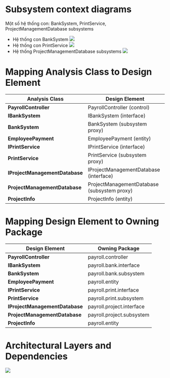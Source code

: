 # Subsystem context diagrams
Một số hệ thống con: BankSystem, PrintService, ProjectManagementDatabase subsystems
- Hệ thống con BankSystem
![](https://www.planttext.com/api/plantuml/png/j5HBRiCW4Dtx5ADicaZD1ImhYjAaKZPLrIohBZ2Un2WOBC1ghAedww97wXKA-5Di9ykoi81vRzxC0_ppzRtMXYXJ5Jmop7243H5dEDJQO04FKXYyc2Wg2JsJ4yBiIdG67n7OSGTxkrP7GX6EKe791yayXlM8lGkrYHf-CumYGXzHFLOYqtD2gQo4UQgA55KC1wEOEDq3ATnk35jPfHpl6nAXXacn9GPjm7uNCMoav4Y4J_yPjLMwifNa71LGJhJsstu6pwHsaG2H9BHVh5Q3IaibAMfjEGKACryCLNR2sbctUPqTkwBaiaQ4bX38Tg4sOaNHitl1FcjelwvItSni9PTwqanWS9ACmADM_j_qrjckzXl6_vNh9zF-Nv0J9wXpLZRywP4jNtEMPIZUbglmbjr23r4GGwNnPceB7X-M9PIPxRpXZAEECMmk1gQxkuCPf7MerMAkwtIaHYceUTg3VsVsR3IyCvDx_7v429onzgvHPEuVy0i00F__0m00)
- Hệ thống con PrintService
![](https://www.planttext.com/api/plantuml/png/h5FBJiCm4BpdArQzq4hq1wAege0UUglQ8-BWEbjYrR53l856Y2_Zm2Vn2zYE4-NHtl39oUpCpexjt--VjI5MKfNBY0H9X5qf5C41otV14Hwr8hnG51MCdzahmkmgFeFF2EowWwtzBa_CGYTT0cKZGLybkfgj1rknHgDPXGDshEOPylCSyqBg6Z66JTZT0yjrfIY69rqT9IvYUD1Q8bDUv2iAVfp1Kak99N39ZF6__GwikaDw5Kd2ku_LQkH7SpJ6-ztZMuM6vejXguso2TP1t4tVUdMTSbJKwzr20R6TqRExhftgC6zJ7Krj27Ddw59FP-hdcIIZyibC_vDn218EJQiREGVKclARwQHxb8o4LYOJHSEVdj3oEHDfYkfbkHfUdblrupg8eJ9uKzwMZu_64egKKU2CKSSO3XY3CErrmHIETRzNgBdUfoK5TttNr-RmpuXnCl0XAFESxOGqoCX6lKQLkiV-1m00__y30000)
- Hệ thống ProjectManagementDatabase subsystems
![](https://www.planttext.com/api/plantuml/png/l5JDJeD04Bxp59DUR0zz0K98azP34pMDzMOyBCiKLc4XkqCiCJwP1n_9Lt1PVYoqe2SvxRBVptmp2ryVdojDJ56H9Wu9IX1sAdj6Jd3B98imHKcmOSG2fX7McIGyakFaZB-OKvZz0Js3DmVCSmLRirS7nX4EcGAA9yqiHtICRGFzGNO-jNpzH4ZhcAa8xueqGANd2nTkX2PlJqh8oEz36yqD4XE9dlCJfWirm_0RbAM-EqsMAfpAaWGLy8HfRL_R5Jo853bJuGd4ytYtyVrUnRdAE6hTakQBli-rD6Cf6-MgRItmWg6nGGllB3gPgJdf8j2b9aohMexbMPxnpdlUW3l8zc_JsB6oQYxiwrhE4jJ7pQcfsYxEktIF2IEHIHsBlEPVcENoCHPXYF9fwK_Sob7s90jSA3IEMnjoDsm3pKD60xJ5zFEw87HxpJ24eBI4FcQWtA9hxV5oVqrZFs36ISEheDYgJU1jxQCTDMDQeGohNzKt0000__y30000)
# Mapping Analysis Class to Design Element


| **Analysis Class**               | **Design Element**                     |
|----------------------------------|----------------------------------------|
| **PayrollController**            | PayrollController (control)            |
| **IBankSystem**                  | IBankSystem (interface)                |
| **BankSystem**                   | BankSystem (subsystem proxy)           |
| **EmployeePayment**              | EmployeePayment (entity)               |
| **IPrintService**                | IPrintService (interface)              |
| **PrintService**                 | PrintService (subsystem proxy)         |
| **IProjectManagementDatabase**   | IProjectManagementDatabase (interface) |
| **ProjectManagementDatabase**    | ProjectManagementDatabase (subsystem proxy) |
| **ProjectInfo**                  | ProjectInfo (entity)                   |
# Mapping Design Element to Owning Package

| Design Element                | Owning Package                  |
|-------------------------------|----------------------------------|
| **PayrollController**          | payroll.controller               |
| **IBankSystem**                | payroll.bank.interface           |
| **BankSystem**                 | payroll.bank.subsystem           |
| **EmployeePayment**            | payroll.entity                   |
| **IPrintService**              | payroll.print.interface          |
| **PrintService**               | payroll.print.subsystem          |
| **IProjectManagementDatabase** | payroll.project.interface        |
| **ProjectManagementDatabase**  | payroll.project.subsystem        |
| **ProjectInfo**                | payroll.entity                   |

# Architectural Layers and Dependencies
![](https://www.planttext.com/api/plantuml/png/X5J1JW8n4BttAoPUFF43X10GF91W92Wduw6KWMtejhNJ1OdnoppuIVw2xOAukDtrjctVcpTlNhjV7vy3yjpv8bUCjbA3CuJi6iQubXh1PmYA7z0HSBq2ON9hD6fFZ5akjdo3S3LpI66BUsaqJ2Fu2juOmDDYyWoztfdJxyVDaT7U6QNG9Gw7imcCb0phluVl5S6XjKgAkjvDGQ5d8fYQZHJmW6ud1QPaAWKQK5MzCVVyGcYErf3qnXqInIDwoIcbUp-_QzEPQ8yRL_Tr--hHQQwWUJm1zPX9ju9PoFBGOkgSh4DLAb4cBS4I_HvHdx9cPNITJhzvfbsGeLl7XIVOIv-nYs1BQdBAaRSpMmmQLJTj1C6L2l2cJafgDP4kl1Je91AiGXGiNJR1ikZMnkK4e_bY32OiZmDY5xYI-9jnVGurS9bw5meA7OLl229HYoHvr0B_SPOC_pGKm9z3EdBQp3OLCdbUw4Z1euFmvkD5il4YCJP0lOh_Xcy0003__mC0)
